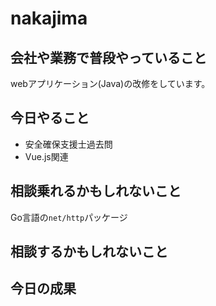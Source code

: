 # nakajima

## 会社や業務で普段やっていること

webアプリケーション(Java)の改修をしています。

## 今日やること

* 安全確保支援士過去問
* Vue.js関連

## 相談乗れるかもしれないこと

Go言語の`net/http`パッケージ

## 相談するかもしれないこと

## 今日の成果